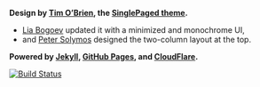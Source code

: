 **Design by [Tim O’Brien](http://t413.com/), the [SinglePaged theme](https://github.com/t413/SinglePaged).**
- [Lia Bogoev](https://github.com/bogoli/bogoli.github.io) updated it with a minimized and monochrome UI,
- and [Peter Solymos](https://github.com/psolymos/psolymos.github.io) designed the two-column layout at the top.

**Powered by [Jekyll](http://jekyllrb.com), [GitHub Pages](https://pages.github.com/), and [CloudFlare](https://www.cloudflare.com/).**


[![Build Status](https://travis-ci.org/abremges/abremges.github.io.svg)](https://travis-ci.org/abremges/abremges.github.io)
